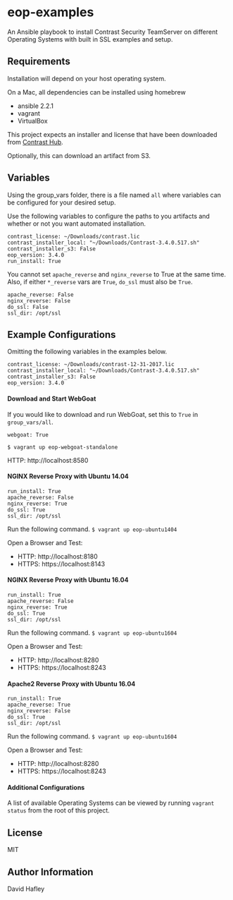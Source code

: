 # eop-examples

An Ansible playbook to install Contrast Security TeamServer on different Operating Systems with built in SSL examples and setup.

## Requirements


Installation will depend on your host operating system.

On a Mac, all dependencies can be installed using homebrew
* ansible 2.2.1
* vagrant
* VirtualBox

This project expects an installer and license that have been downloaded from [Contrast Hub](https://hub.contrastsecurity.com).  

Optionally, this can download an artifact from S3.


## Variables

Using the group_vars folder, there is a file named `all` where variables can be configured for your desired setup.  

Use the following variables to configure the paths to you artifacts and whether or not you want automated installation.

```
contrast_license: ~/Downloads/contrast.lic
contrast_installer_local: "~/Downloads/Contrast-3.4.0.517.sh"
contrast_installer_s3: False
eop_version: 3.4.0
run_install: True
```

You cannot set `apache_reverse` and `nginx_reverse` to True at the same time.  Also, if either `*_reverse` vars are `True`, `do_ssl` must also be `True`.
```
apache_reverse: False
nginx_reverse: False
do_ssl: False
ssl_dir: /opt/ssl
```

## Example Configurations
Omitting the following variables in the examples below.  
```
contrast_license: ~/Downloads/contrast-12-31-2017.lic
contrast_installer_local: "~/Downloads/Contrast-3.4.0.517.sh"
contrast_installer_s3: False
eop_version: 3.4.0
```

#### Download and Start WebGoat
If you would like to download and run WebGoat, set this to `True` in `group_vars/all`.

`webgoat: True`

`$ vagrant up eop-webgoat-standalone`

HTTP: http://localhost:8580

#### NGINX Reverse Proxy with Ubuntu 14.04
```
run_install: True
apache_reverse: False
nginx_reverse: True
do_ssl: True
ssl_dir: /opt/ssl
```

Run the following command.
`$ vagrant up eop-ubuntu1404`

Open a Browser and Test:
* HTTP: http://localhost:8180
* HTTPS: https://localhost:8143


#### NGINX Reverse Proxy with Ubuntu 16.04
```
run_install: True
apache_reverse: False
nginx_reverse: True
do_ssl: True
ssl_dir: /opt/ssl
```

Run the following command.
`$ vagrant up eop-ubuntu1604`

Open a Browser and Test:
* HTTP: http://localhost:8280
* HTTPS: https://localhost:8243


#### Apache2 Reverse Proxy with Ubuntu 16.04
```
run_install: True
apache_reverse: True
nginx_reverse: False
do_ssl: True
ssl_dir: /opt/ssl
```

Run the following command.
`$ vagrant up eop-ubuntu1604`

Open a Browser and Test:
* HTTP: http://localhost:8280
* HTTPS: https://localhost:8243

#### Additional Configurations
A list of available Operating Systems can be viewed by running `vagrant status` from the root of this project.


## License


MIT

## Author Information

David Hafley
